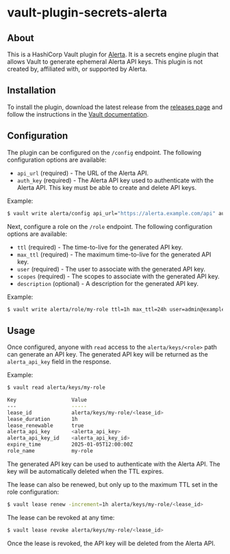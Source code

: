 # vault-plugin-secrets-alerta

## About

This is a HashiCorp Vault plugin for [Alerta](https://github.com/alerta/alerta). It is a secrets engine plugin that allows Vault to generate ephemeral Alerta API keys. This plugin is not created by, affiliated with, or supported by Alerta.

## Installation

To install the plugin, download the latest release from the [releases page](https://github.com/hmrks/vault-plugin-secrets-alerta/releases) and follow the instructions in the [Vault documentation](https://developer.hashicorp.com/vault/docs/plugins/plugin-management).

## Configuration

The plugin can be configured on the `/config` endpoint. The following configuration options are available:

* `api_url` (required) - The URL of the Alerta API.
* `auth_key` (required) - The Alerta API key used to authenticate with the Alerta API. This key must be able to create and delete API keys.

Example:
```bash
$ vault write alerta/config api_url="https://alerta.example.com/api" auth_key=12345678"
```

Next, configure a role on the `/role` endpoint. The following configuration options are available:

* `ttl` (required) - The time-to-live for the generated API key.
* `max_ttl` (required) - The maximum time-to-live for the generated API key.
* `user` (required) - The user to associate with the generated API key.
* `scopes` (required) - The scopes to associate with the generated API key.
* `description` (optional) - A description for the generated API key.

Example:
```bash
$ vault write alerta/role/my-role ttl=1h max_ttl=24h user=admin@example.com scopes="write:alerts,read:heartbeats" description="My role"
```

## Usage

Once configured, anyone with `read` access to the `alerta/keys/<role>` path can generate an API key. The generated API key will be returned as the `alerta_api_key` field in the response.

Example:
```bash
$ vault read alerta/keys/my-role

Key                  Value
---                  -----
lease_id             alerta/keys/my-role/<lease_id>
lease_duration       1h
lease_renewable      true
alerta_api_key       <alerta_api_key>
alerta_api_key_id    <alerta_api_key_id>
expire_time          2025-01-05T12:00:00Z
role_name            my-role
```

The generated API key can be used to authenticate with the Alerta API. The key will be automatically deleted when the TTL expires.

The lease can also be renewed, but only up to the maximum TTL set in the role configuration:
```bash
$ vault lease renew -increment=1h alerta/keys/my-role/<lease_id>
```

The lease can be revoked at any time:
```bash
$ vault lease revoke alerta/keys/my-role/<lease_id>
```

Once the lease is revoked, the API key will be deleted from the Alerta API.
